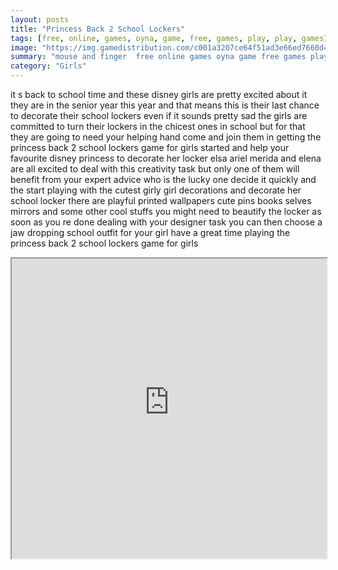```yaml
---
layout: posts
title: "Princess Back 2 School Lockers"
tags: [free, online, games, oyna, game, free, games, play, play, games]
image: "https://img.gamedistribution.com/c001a3207ce64f51ad3e66ed7660d460.jpg"
summary: "mouse and finger  free online games oyna game free games play play games"
category: "Girls"
---
```


it s back to school time and these disney girls are pretty excited about it they are in the senior year this year and that means this is their last chance to decorate their school lockers even if it sounds pretty sad the girls are committed to turn their lockers in the chicest ones in school but for that they are going to need your helping hand come and join them in getting the princess back 2 school lockers game for girls started and help your favourite disney princess to decorate her locker elsa ariel merida and elena are all excited to deal with this creativity task but only one of them will benefit from your expert advice who is the lucky one decide it quickly and the start playing with the cutest girly girl decorations and decorate her school locker there are playful printed wallpapers cute pins books selves mirrors and some other cool stuffs you might need to beautify the locker as soon as you re done dealing with your designer task you can then choose a jaw dropping school outfit for your girl have a great time playing the princess back 2 school lockers game for girls

<iframe width="100%" height="480px;" src="https://html5.gamedistribution.com/c001a3207ce64f51ad3e66ed7660d460/"></iframe>